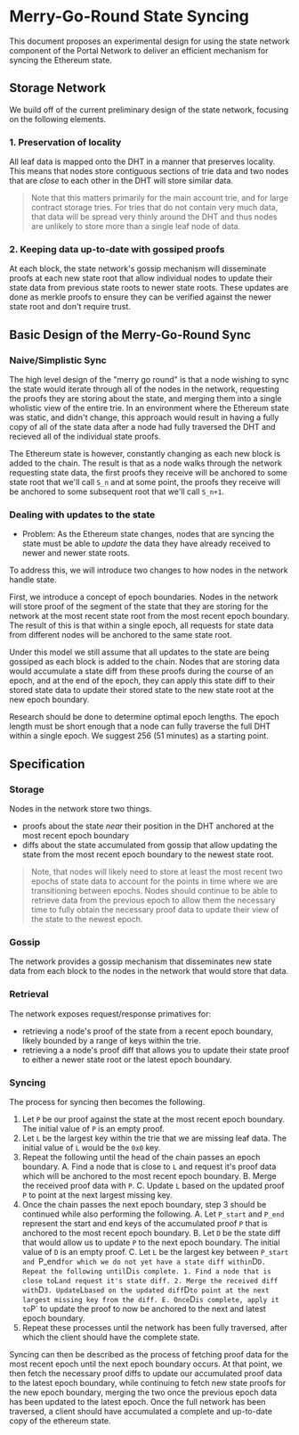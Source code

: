# Merry-Go-Round State Syncing

This document proposes an experimental design for using the state network
component of the Portal Network to deliver an efficient mechanism for syncing
the Ethereum state.

## Storage Network

We build off of the current preliminary design of the state network, focusing
on the following elements.

### 1. Preservation of locality

All leaf data is mapped onto the DHT in a manner that preserves locality.  This
means that nodes store contiguous sections of trie data and two nodes that are
*close* to each other in the DHT will store similar data.

> Note that this matters primarily for the main account trie, and for large
> contract storage tries.  For tries that do not contain very much data, that
> data will be spread very thinly around the DHT and thus nodes are unlikely to
> store more than a single leaf node of data.

### 2. Keeping data up-to-date with gossiped proofs

At each block, the state network's gossip mechanism will disseminate proofs at
each new state root that allow individual nodes to update their state data from
previous state roots to newer state roots.  These updates are done as merkle
proofs to ensure they can be verified against the newer state root and don't
require trust.

## Basic Design of the Merry-Go-Round Sync

### Naive/Simplistic Sync

The high level design of the "merry go round" is that a node wishing to sync
the state would iterate through all of the nodes in the network, requesting the
proofs they are storing about the state, and merging them into a single
wholistic view of the entire trie.  In an environment where the Ethereum state
was static, and didn't change, this approach would result in having a fully
copy of all of the state data after a node had fully traversed the DHT and
recieved all of the individual state proofs.

The Ethereum state is however, constantly changing as each new block is added
to the chain.  The result is that as a node walks through the network
requesting state data, the first proofs they receive will be anchored to some
state root that we'll call `S_n` and at some point, the proofs they receive will
be anchored to some subsequent root that we'll call `S_n+1`.

### Dealing with updates to the state

* Problem: As the Ethereum state changes, nodes that are syncing the state must
  be able to *update* the data they have already received to newer and newer
  state roots.

To address this, we will introduce two changes to how nodes in the network
handle state.

First, we introduce a concept of epoch boundaries.  Nodes in the network will
store proof of the segment of the state that they are storing for the network
at the most recent state root from the most recent epoch boundary.  The result
of this is that within a single epoch, all requests for state data from
different nodes will be anchored to the same state root.

Under this model we still assume that all updates to the state are being
gossiped as each block is added to the chain.  Nodes that are storing data
would accumulate a state diff from these proofs during the course of an epoch,
and at the end of the epoch, they can apply this state diff to their stored
state data to update their stored state to the new state root at the new epoch
boundary.

Research should be done to determine optimal epoch lengths.  The epoch length
must be short enough that a node can fully traverse the full DHT within a
single epoch.  We suggest 256 (51 minutes) as a starting point.

## Specification

### Storage

Nodes in the network store two things.

* proofs about the state *near* their position in the DHT anchored at the most
  recent epoch boundary
* diffs about the state accumulated from gossip that allow updating the state
  from the most recent epoch boundary to the newest state root.

> Note, that nodes will likely need to store at least the most recent two
> epochs of state data to account for the points in time where we are
> transitioning between epochs.  Nodes should continue to be able to retrieve
> data from the previous epoch to allow them the necessary time to fully obtain
> the necessary proof data to update their view of the state to the newest
> epoch.

### Gossip

The network provides a gossip mechanism that disseminates new state data from
each block to the nodes in the network that would store that data.

### Retrieval

The network exposes request/response primatives for:

* retrieving a node's proof of the state from a recent epoch boundary, likely bounded by a range of keys within the trie.
* retrieving a a node's proof diff that allows you to update their state proof to either a newer state root or the latest epoch boundary.


### Syncing

The process for syncing then becomes the following.

1. Let `P` be our proof against the state at the most recent epoch boundary.  The initial value of `P` is an empty proof.
2. Let `L` be the largest key within the trie that we are missing leaf data.  The initial value of `L` would be the `0x0` key.
3. Repeat the following until the head of the chain passes an epoch boundary.
    A. Find a node that is close to `L` and request it's proof data which will be anchored to the most recent epoch boundary.
    B. Merge the received proof data with `P`.
    C. Update `L` based on the updated proof `P` to point at the next largest missing key.
4. Once the chain passes the next epoch boundary, step 3 should be continued while also performing the following.
    A. Let `P_start` and `P_end` represent the start and end keys of the accumulated proof `P` that is anchored to the most recent epoch boundary.
    B. Let `D` be the state diff that would allow us to update `P` to the next epoch boundary.  The initial value of `D` is an empty proof.
    C. Let `L` be the largest key between `P_start and `P_end` for which we do not yet have a state diff within `D`
    D. Repeat the following until `D` is complete.
        1. Find a node that is close to `L` and request it's state diff.
        2. Merge the received diff with `D`
        3. Update `L` based on the updated diff `D` to point at the next largest missing key from the diff.
    E. Once `D` is complete, apply it to `P` to update the proof to now be anchored to the next and latest epoch boundary.
5. Repeat these processes until the network has been fully traversed, after which the client should have the complete state.

Syncing can then be described as the process of fetching proof data for the
most recent epoch until the next epoch boundary occurs.  At that point, we then
fetch the necessary proof diffs to update our accumulated proof data to the
latest epoch boundary, while continuing to fetch new state proofs for the new
epoch boundary, merging the two once the previous epoch data has been updated
to the latest epoch.  Once the full network has been traversed, a client should
have accumulated a complete and up-to-date copy of the ethereum state.
